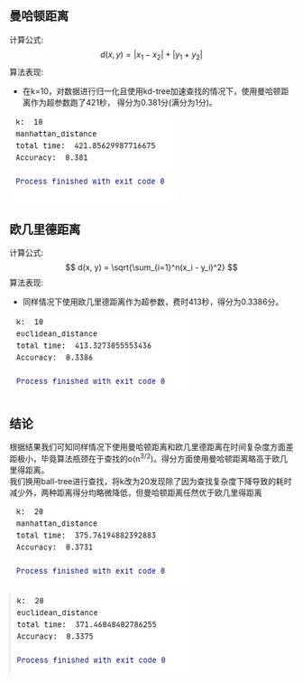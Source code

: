 ## 曼哈顿距离

计算公式: 
$$
d(x, y) = |x_1 - x_2 | + | y_1 + y_2 |
$$
算法表现:
* 在k=10，对数据进行归一化且使用kd-tree加速查找的情况下，使用曼哈顿距离作为超参数跑了421秒， 得分为0.381分(满分为1分)。

![manhattan](result_manhattan.png)

## 欧几里德距离

计算公式: 
$$
d(x, y) = \sqrt{\sum_{i=1}^n(x_i - y_i)^2}
$$
算法表现:

* 同样情况下使用欧几里德距离作为超参数，费时413秒，得分为0.3386分。

![euclidean](result_euclidean.png)

## 结论

根据结果我们可知同样情况下使用曼哈顿距离和欧几里德距离在时间复杂度方面差距极小，毕竟算法瓶颈在于查找的o(n<sup>3/2</sup>)。得分方面使用曼哈顿距离略高于欧几里得距离。  
我们换用ball-tree进行查找，将k改为20发现除了因为查找复杂度下降导致的耗时减少外，两种距离得分均略微降低，但曼哈顿距离任然优于欧几里得距离  

![manhattan_20](result_manhattan_20.png)  
![euclidean_20](result_euclidean_20.png)  